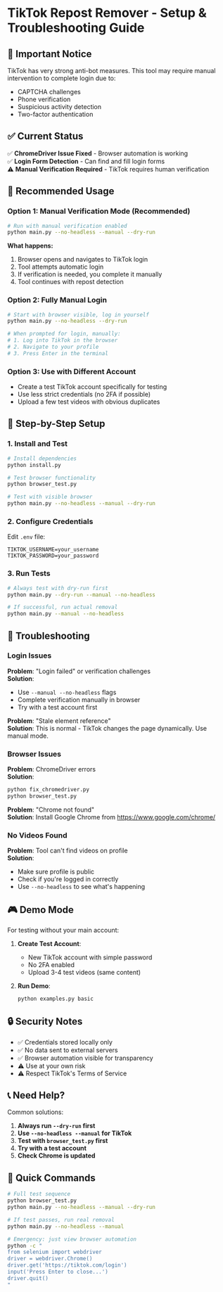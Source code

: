 # TikTok Repost Remover - Setup & Troubleshooting Guide

## 🚨 Important Notice

TikTok has very strong anti-bot measures. This tool may require manual intervention to complete login due to:
- CAPTCHA challenges
- Phone verification
- Suspicious activity detection
- Two-factor authentication

## ✅ Current Status

✅ **ChromeDriver Issue Fixed** - Browser automation is working  
✅ **Login Form Detection** - Can find and fill login forms  
⚠️ **Manual Verification Required** - TikTok requires human verification  

## 🎯 Recommended Usage

### Option 1: Manual Verification Mode (Recommended)
```bash
# Run with manual verification enabled
python main.py --no-headless --manual --dry-run
```

**What happens:**
1. Browser opens and navigates to TikTok login
2. Tool attempts automatic login
3. If verification is needed, you complete it manually
4. Tool continues with repost detection

### Option 2: Fully Manual Login
```bash
# Start with browser visible, log in yourself
python main.py --no-headless --dry-run

# When prompted for login, manually:
# 1. Log into TikTok in the browser
# 2. Navigate to your profile
# 3. Press Enter in the terminal
```

### Option 3: Use with Different Account
- Create a test TikTok account specifically for testing
- Use less strict credentials (no 2FA if possible)
- Upload a few test videos with obvious duplicates

## 🔧 Step-by-Step Setup

### 1. Install and Test
```bash
# Install dependencies
python install.py

# Test browser functionality
python browser_test.py

# Test with visible browser
python main.py --no-headless --manual --dry-run
```

### 2. Configure Credentials
Edit `.env` file:
```
TIKTOK_USERNAME=your_username
TIKTOK_PASSWORD=your_password
```

### 3. Run Tests
```bash
# Always test with dry-run first
python main.py --dry-run --manual --no-headless

# If successful, run actual removal
python main.py --manual --no-headless
```

## 🐛 Troubleshooting

### Login Issues
**Problem**: "Login failed" or verification challenges  
**Solution**: 
- Use `--manual --no-headless` flags
- Complete verification manually in browser
- Try with a test account first

**Problem**: "Stale element reference"  
**Solution**: This is normal - TikTok changes the page dynamically. Use manual mode.

### Browser Issues
**Problem**: ChromeDriver errors  
**Solution**: 
```bash
python fix_chromedriver.py
python browser_test.py
```

**Problem**: "Chrome not found"  
**Solution**: Install Google Chrome from https://www.google.com/chrome/

### No Videos Found
**Problem**: Tool can't find videos on profile  
**Solution**: 
- Make sure profile is public
- Check if you're logged in correctly
- Use `--no-headless` to see what's happening

## 🎮 Demo Mode

For testing without your main account:

1. **Create Test Account**:
   - New TikTok account with simple password
   - No 2FA enabled
   - Upload 3-4 test videos (same content)

2. **Run Demo**:
   ```bash
   python examples.py basic
   ```

## 🔒 Security Notes

- ✅ Credentials stored locally only
- ✅ No data sent to external servers
- ✅ Browser automation visible for transparency
- ⚠️ Use at your own risk
- ⚠️ Respect TikTok's Terms of Service

## 📞 Need Help?

Common solutions:
1. **Always run `--dry-run` first**
2. **Use `--no-headless --manual` for TikTok**
3. **Test with `browser_test.py` first**
4. **Try with a test account**
5. **Check Chrome is updated**

## 🚀 Quick Commands

```bash
# Full test sequence
python browser_test.py
python main.py --no-headless --manual --dry-run

# If test passes, run real removal
python main.py --no-headless --manual

# Emergency: just view browser automation
python -c "
from selenium import webdriver
driver = webdriver.Chrome()
driver.get('https://tiktok.com/login')
input('Press Enter to close...')
driver.quit()
"
```